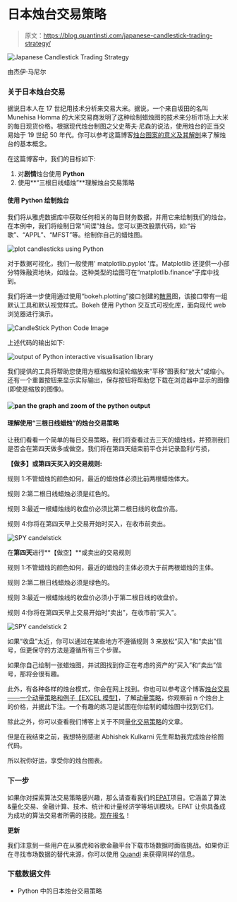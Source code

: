 # 日本烛台交易策略

> 原文：<https://blog.quantinsti.com/japanese-candlestick-trading-strategy/>

![Japanese Candlestick Trading Strategy](img/d2be3f5593fecebe4c00387ffb4bda9d.png)

由杰伊·马尼尔

### **关于日本烛台交易**

据说日本人在 17 世纪用技术分析来交易大米。据说，一个来自坂田的名叫 Munehisa Homma 的大米交易商发明了这种绘制蜡烛图的技术来分析市场上大米的每日现货价格。根据现代烛台制图之父史蒂夫·尼森的说法，使用烛台的正当交易始于 19 世纪 50 年代。你可以参考这篇博客[烛台图案的意义及其解剖](/candlestick-patterns-meaning/)来了解烛台的基本概念。

在这篇博客中，我们的目标如下:

1.  对**剧情**烛台使用 **Python**
2.  使用**“三根日线蜡烛”**理解烛台交易策略

#### **使用 Python 绘制烛台**

我们将从雅虎数据库中获取任何相关的每日财务数据，并用它来绘制我们的烛台。在本例中，我们将绘制日常“间谍”烛台。您可以更改股票代码，如:“谷歌”、“APPL”、“MFST”等。绘制你自己的蜡烛图。

![plot candlesticks using Python](img/d532327771cb5e739e2ef9d919f63f8f.png)

对于数据可视化，我们一般使用' matplotlib.pyplot '库。Matplotlib 还提供一小部分特殊融资地块，如烛台。这种类型的绘图可在“matplotlib.finance”子库中找到。

我们将进一步使用通过使用“bokeh.plotting”接口创建的[散景](/python-data-visualization-using-bokeh/)图，该接口带有一组默认工具和默认视觉样式。Bokeh 使用 Python 交互式可视化库，面向现代 web 浏览器进行演示。

![CandleStick Python Code Image](img/eee4ecf3065502400fbf0ba243dbd7ed.png)

上述代码的输出如下:

![output of Python interactive visualisation library](img/7b5ce45c71eca548d9c7698b467bde95.png)

我们提供的工具将帮助您使用方框缩放和滚轮缩放来“平移”图表和“放大”或缩小。还有一个重置按钮来显示实际输出，保存按钮将帮助您下载在浏览器中显示的图像(即使是缩放的图像)。

#### ![pan the graph and zoom of the python output](img/e13584ddec96d59cba83abbd6c65671e.png)

#### **理解使用“三根日线蜡烛”的烛台交易策略**

让我们看看一个简单的每日交易策略，我们将查看过去三天的蜡烛线，并预测我们是否会在第四天做多或做空。我们将在第四天结束前平仓并记录盈利/亏损，

**【做多】**或**第四天买入的交易规则:**

规则 1:不管蜡烛的颜色如何，最近的蜡烛体必须比前两根蜡烛体大。

规则 2:第二根日线蜡烛必须是红色的。

规则 3:最近一根蜡烛线的收盘价必须比第二根日线的收盘价高。

规则 4:你将在第四天早上交易开始时买入，在收市前卖出。

![SPY candelstick](img/180510e7e4d22b876dee05e0f01afcda.png)

在**第四天**进行**【做空】**或卖出的交易规则

规则 1:不管蜡烛的颜色如何，最近的蜡烛的主体必须大于前两根蜡烛的主体。

规则 2:第二根日线蜡烛必须是绿色的。

规则 3:最近一根蜡烛线的收盘价必须小于第二根日线的收盘价。

规则 4:你将在第四天早上交易开始时“卖出”，在收市前“买入”。

![SPY candelstick 2](img/a02790ec7904b9cd16288404590792e6.png)

如果“收盘”太近，你可以通过在某些地方不遵循规则 3 来放松“买入”和“卖出”信号，但更保守的方法是遵循所有三个步骤。

如果你自己绘制一张蜡烛图，并试图找到你正在考虑的资产的“买入”和“卖出”信号，那将会很有趣。

此外，有各种各样的烛台模式，你会在网上找到。你也可以参考这个博客[烛台交易——一个动量策略和例子【EXCEL 模型】](/candlestick-trading-a-momentum-strategy-with-example-excel-model/ "Permalink to Candlestick Trading – A Momentum Strategy with Example [EXCEL MODEL]")，了解[动量策略](https://quantra.quantinsti.com/course/momentum-trading-strategies)，你观察前 n 个烛台上的价格，并据此下注。一个有趣的练习是试图在你绘制的蜡烛图中找到它们。

除此之外，你可以查看我们博客上关于不同[量化交易策略](https://quantra.quantinsti.com/course/quantitative-trading-strategies-models)的文章。

但是在我结束之前，我想特别感谢 Abhishek Kulkarni 先生帮助我完成烛台绘图代码。

所以祝你好运，享受你的烛台图表。

### **下一步**

如果你对探索算法交易策略感兴趣，那么请查看我们的[EPAT](https://www.quantinsti.com/epat/)项目。它涵盖了算法&量化交易、金融计算、技术、统计和计量经济学等培训模块。EPAT 让你具备成为成功的算法交易者所需的技能。[现在报名](https://www.quantinsti.com/epat/)！

**更新**

我们注意到一些用户在从雅虎和谷歌金融平台下载市场数据时面临挑战。如果你正在寻找市场数据的替代来源，你可以使用 [Quandl](https://www.quandl.com/) 来获得同样的信息。

### **下载数据文件**

*   Python 中的日本烛台交易策略